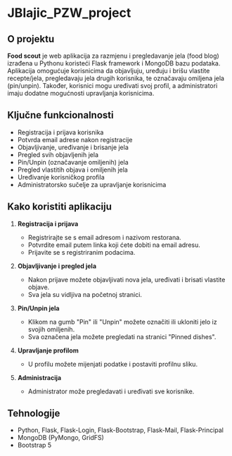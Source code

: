 # JBlajic_PZW_project

## O projektu

**Food scout** je web aplikacija za razmjenu i pregledavanje jela (food blog) izrađena u Pythonu koristeći Flask framework i MongoDB bazu podataka. Aplikacija omogućuje korisnicima da objavljuju, uređuju i brišu vlastite recepte/jela, pregledavaju jela drugih korisnika, te označavaju omiljena jela (pin/unpin). Također, korisnici mogu uređivati svoj profil, a administratori imaju dodatne mogućnosti upravljanja korisnicima.

## Ključne funkcionalnosti

- Registracija i prijava korisnika
- Potvrda email adrese nakon registracije
- Objavljivanje, uređivanje i brisanje jela
- Pregled svih objavljenih jela
- Pin/Unpin (označavanje omiljenih) jela
- Pregled vlastitih objava i omiljenih jela
- Uređivanje korisničkog profila
- Administratorsko sučelje za upravljanje korisnicima

## Kako koristiti aplikaciju

1. **Registracija i prijava**
   - Registrirajte se s email adresom i nazivom restorana.
   - Potvrdite email putem linka koji ćete dobiti na email adresu.
   - Prijavite se s registriranim podacima.

2. **Objavljivanje i pregled jela**
   - Nakon prijave možete objavljivati nova jela, uređivati i brisati vlastite objave.
   - Sva jela su vidljiva na početnoj stranici.

3. **Pin/Unpin jela**
   - Klikom na gumb "Pin" ili "Unpin" možete označiti ili ukloniti jelo iz svojih omiljenih.
   - Sva označena jela možete pregledati na stranici "Pinned dishes".

4. **Upravljanje profilom**
   - U profilu možete mijenjati podatke i postaviti profilnu sliku.

5. **Administracija**
   - Administrator može pregledavati i uređivati sve korisnike.

## Tehnologije

- Python, Flask, Flask-Login, Flask-Bootstrap, Flask-Mail, Flask-Principal
- MongoDB (PyMongo, GridFS)
- Bootstrap 5


